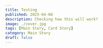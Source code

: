 ```yaml
---
title: Testing
published: 2025-04-08
description: Checking how this will work?
image: ./cover.jpg
tags: [Main Story, Card Story]
category: Main Story
draft: false
---
```

